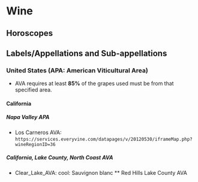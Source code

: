 # Wine

## Horoscopes

## Labels/Appellations and Sub-appellations

### United States (APA: American Viticultural Area)

* AVA requires at least **85%** of the grapes used must be from that specified area.

#### California

##### Napa Valley APA

* Los Carneros AVA: `https://services.everyvine.com/datapages/v/20120530/iframeMap.php?wineRegionID=36`

##### California, Lake County, North Coast AVA

* Clear_Lake_AVA: cool: Sauvignon blanc
** Red Hills Lake County AVA
